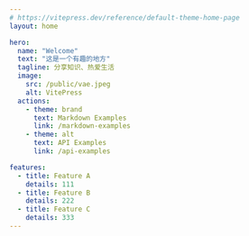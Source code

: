 ```yaml
---
# https://vitepress.dev/reference/default-theme-home-page
layout: home

hero:
  name: "Welcome"
  text: "这是一个有趣的地方"
  tagline: 分享知识、热爱生活
  image:
    src: /public/vae.jpeg
    alt: VitePress
  actions:
    - theme: brand
      text: Markdown Examples
      link: /markdown-examples
    - theme: alt
      text: API Examples
      link: /api-examples

features:
  - title: Feature A
    details: 111
  - title: Feature B
    details: 222
  - title: Feature C
    details: 333
---
```


